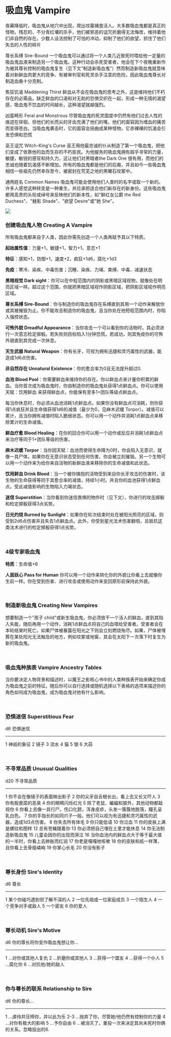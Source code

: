 # 吸血鬼 Vampire

夜幕降临时，吸血鬼从地穴中出现，爬出坟墓捕食活人。大多数吸血鬼都是真正的怪物，残忍的、不分青红壤的杀手，他们被邪恶的诅咒折磨得无法悔改，维持着他们非自然的存在。少数人设法控制了可怕的冲动，抑制了他们的欲望，抓住了他们失去的人性的碎片

尊长系缚 Sire-Bound
一个吸血鬼可以通过将一个人类几近致死时喂给他一定量的吸血鬼血液来制造另一个吸血鬼。这种行动会杀死受害者，他会在下个夜晚重新作为被其尊长控制的吸血鬼复生（见下文"制造新吸血鬼"）然而制造新吸血鬼就意味着对新鲜血肉更大的竞争、有被审判官和死灵杀手注意的危险，因此吸血鬼尊长对制造血裔十分克制。

焦狂饥渴 Maddening Thirst
鲜血从不会在吸血鬼的思考之外，这是维持他们不朽存在的必需品。缺乏鲜血的口渴和对无助的恐惧交织在一起，形成一种无情的渴望感，吸血鬼不饮血的时间越长，这种渴望就越强烈。

凶蛮畸形 Feral and Monstrous
尽管吸血鬼的死灵国度中仍然有他们过去人性的痕迹在徘徊，但他们的长而尖的牙齿充满了他们的嘴，他们的面容因为嗜血的痛苦而变得苍白。当吸血鬼袭击时，它的面容会扭曲成某种怪物，它赤裸裸的饥渴会引发恐惧和恐慌

巫王诅咒 Witch-King's Curse
巫王用他最忠诚的仆从制造了第一个吸血鬼，把他们变成了依靠他的血而生存的不朽臣民。为他服务的吸血鬼拥有超乎寻常的力量，敏捷，敏锐的感官和持久力，这让他们对黑暗者the
Dark One
很有用，而他们的忠诚也随着饥渴感不断增加。所有的吸血鬼都是他们的后裔，并且如今一些吸血鬼相信一些祖先仍然幸存至今，被密封在荒芜之地的黑曜石坟冢中。

通用姓名 Common Names
吸血鬼可能会使用他们人类时的名字或取一个新的。许多人感觉这种转变是一种重生，并应承担适合他们新存在的新身份。这些吸血鬼都用高贵的头衔或绰号来反映他们的新本性，如"鲜红女公爵
the Red Duchess"、"魅影 Shade"、"欲望 Desire"或"她 She"。

![](https://sdlpic.oss-cn-beijing.aliyuncs.com/pic/%E5%90%B8%E8%A1%80%E9%AC%BC.PNG)

### 创建吸血鬼人物 Creating A Vampire

所有吸血鬼都来自于人类，因此你需先创造一个人类再赋予其以下特质。

**起始属性值**：力量+1，敏捷+1，智力+1，意志+1

**特征**：感知+1，防御+1，速度+2，疯狂+1d6，腐化+1d3

**免疫**：寒冷、染疾、中毒伤害；沉睡、染疾、力竭、束缚、中毒、减速状态

**黑暗视觉 Dark
sight**：你可以在中程范围内的阴影或黑暗区域视物，就像处在明亮区域一样。超过这个范围，你就把黑暗区域视作阴影区域，把阴影区域视作明亮区域。

**尊长系缚
Sire-Bound**：你与制造你的吸血鬼存在系缚直到其用一个动作来解放你或其被摧毁为止。你不能攻击制造你的吸血鬼，且当你处在他短程范围内时，你陷入强控状态。

**可怖外貌 Dreadful
Appearance**：当你攻击一个可以看到你的活物时，其必须进行一次意志检定掷骰。若失败则目标陷入1分钟恐慌。若成功，则其免疫你的可怖外貌直到其完成一次休息。

**天生武器 Natural
Weapon**：你有长牙，可视为拥有迅捷和灵巧属性的武器，能造成1d6点伤害。

**非自然存在 Unnatural Existence**：你的愈合率为0且无法提升超过0.

**血池 Blood
Pool**：你需要鲜血来维持你的存在。你以鲜血点来计量你积累的鲜血。当你首次成为吸血鬼时，你自制造你的吸血鬼处获得1点鲜血点。你可以使用天赋：饮用鲜血
来获得鲜血点，你能保有至多1+团队等级点鲜血点。

每当你休息时，你必须从血池消耗1点鲜血点。如果你没有鲜血点可消耗，则你获得1点疯狂并且生命值获得1d6的减值（最少为0，见麻木迟缓
Torpor）。减值可以累计，且当你拥有减值时陷入脆弱状态。你可以用一个动作并消耗1点鲜血点来移除累计的生命减值。

**鲜血疗愈 Blood
Healing**：在你的回合你可以用一个动作或反应并消耗1点鲜血点来治疗等同于1+团队等级的伤害。

**麻木迟缓
Torpor**：当你因天赋：血池而使得生命降为0时，你会陷入无意识，就像一具尸体。如果你在无意识状态受到任何伤害，你会被立刻摧毁。另一个生物可以用一个动作来为给你来自活物的新鲜血液来移除你的生命减值和此状态。

**饮用鲜血 Drink
Blood**：当一个被你擒抱的活物受到来自你长牙攻击的伤害时，该生物的生命获得等同于其愈合率的减值，持续1小时。并且你的血池获得1点鲜血点。受此减值影响的生物陷入力竭状态。

**迷信
Superstition**：当你看到你迷信畏惧的物件时（见下文），你进行的攻击掷骰和检定掷骰获得3点劣势。

**日光灼烧 Burned by
Sunlight**：如果你在轮次结束时处在被阳光照亮的区域，则受到2d6点伤害并且失去1点鲜血点。此外，你受到星光法术伤害翻倍，且抵抗这类法术进行的检定掷骰获得1点劣势。

 

### **4级专家吸血鬼**

**特质**：生命值+6

**人面妖心 Pass for Human**
你可以用一个动作来转化你的外貌让你看上去就像你生前一样。你在受到伤害、进行攻击或使用动作来变回原形前保持此外貌。

 

### 制造新吸血鬼 Creating New Vampires

想要制造一个"孩子
child"或新生吸血鬼，你必须放干一个活人的鲜血，直到其陷入失能，随后再用一个动作，消耗1点鲜血点将自己的血喂给受害者。受害者会在本轮结束时死亡。如果尸体被暴露在阳光之下则会立刻燃烧殆尽。如果，尸体被埋葬在某处阳光无法触及的地方，例如坟冢或地窖，其会在太阳下一次落下时复生为新的吸血鬼。

 

### 吸血鬼种族表 Vampire Ancestry Tables

当你要决定人物背景和描述时，以魔王之影核心书中的人类种族表开始来确定你成为吸血鬼之前的特征。随后你可以自行选择或随机选择以下表格的选项来描述你的角色如何成为吸血鬼，成为吸血鬼对他有什么影响。

 

### 恐惧迷信 Superstitious Fear

  d6   恐惧迷信
  ---- ------------
  1    神祇的象征
  2    镜子
  3    流水
  4    猫
  5    银
  6    大蒜

 

### 不寻常品质 Unusual Qualities

  d20   不寻常品质
  ----- -------------------------------------------------------------------------------
  1     你不会在像镜子的表面映出影子
  2     你的尖牙自舌根长出，看上去又长又吓人
  3     你有股衰腐的恶臭
  4     你的眼睛闪烁红光
  5     除了老鼠、蝙蝠和狼外，其他动物都敌视你
  6     你看上去像一具行尸。伤口化脓，浑身皮疹，头发一簇簇地脱落，瞳孔呈乳白色。
  7     你的手指长的如同爪子一般。他们可以视为有迅捷和灵巧属性的武器，造成1d3点伤害。
  8     你失去所有体毛
  9     你只能低语
  10    你泣血
  11    你的皮肤上满是螺纹和图样
  12    总有苍蝇跟着你
  13    你必须把自己埋在土里才能休息
  14    你无法制造新吸血鬼
  15    儿童会因你的出现而哭泣
  16    当你血池内的鲜血点大于等于最大值的一半时，你看上去肿胀而红润
  17    你老是嘎嘎地咳嗽
  18    你的皮肤和纸一样薄，且你看上去骨瘦嶙峋
  19    你掌心长毛
  20    你没有影子

 

### 尊长身份 Sire's Identity

  d6   尊长
  ---- ------------------------------
  1    某个你碰巧遇到但了解不深的人
  2    一位先祖或一位家庭成员
  3    一个陌生人
  4    一个竞争对手或敌人
  5    一个密友
  6    你的爱人

 

### 尊长动机 Sire's Motive

  d6   你的尊长将你变作吸血鬼想让你\...
  ---- ----------------------------------
  1    \...对你或其他人复仇
  2    \...折磨你或其他人
  3    \...获得一个盟友
  4    \...获得一个仆人
  5    \...腐化你
  6    \...对抗他/她的敌人

 

### 你与尊长的联系 Relationship to Sire

  d6    你的尊长\...
  ----- ----------------------------------------------------------------
  1     \...虐待并压榨你，并以此为乐
  2-3   \...抛弃了你，尽管她/他仍然有控制你的力量
  4     \...对你有极大的影响
  5     \...予你自由
  6     \...被消灭了。重投一次来决定其尚未死时你俩的关系。忽略投出的6.

 
